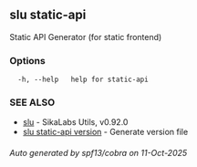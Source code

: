 ## slu static-api

Static API Generator (for static frontend)

### Options

```
  -h, --help   help for static-api
```

### SEE ALSO

* [slu](slu.md)	 - SikaLabs Utils, v0.92.0
* [slu static-api version](slu_static-api_version.md)	 - Generate version file

###### Auto generated by spf13/cobra on 11-Oct-2025
